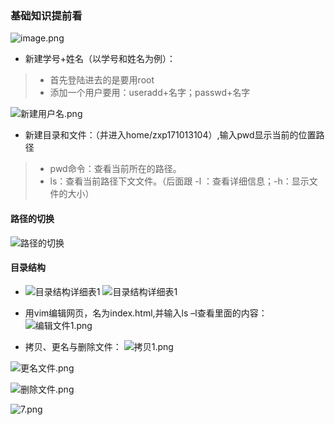 ### 基础知识提前看
![image.png](https://upload-images.jianshu.io/upload_images/7563229-ab3da8786b443994.png?imageMogr2/auto-orient/strip%7CimageView2/2/w/1240)

- 新建学号+姓名（以学号和姓名为例）：
> - 首先登陆进去的是要用root
> - 添加一个用户要用：useradd+名字；passwd+名字

![新建用户名.png](https://upload-images.jianshu.io/upload_images/7563229-769627a1fe6cf440.png?imageMogr2/auto-orient/strip%7CimageView2/2/w/1240)

- 新建目录和文件：（并进入home/zxp171013104）,输入pwd显示当前的位置路径
> - pwd命令：查看当前所在的路径。
> - ls：查看当前路径下文文件。（后面跟 -l ：查看详细信息；-h：显示文件的大小）
####  路径的切换
![路径的切换](https://upload-images.jianshu.io/upload_images/7563229-ff3a1891bdfea8c0.png?imageMogr2/auto-orient/strip%7CimageView2/2/w/1240)
#### 目录结构
- ![目录结构详细表1](https://upload-images.jianshu.io/upload_images/7563229-061d4b1bfeb07adf.png?imageMogr2/auto-orient/strip%7CimageView2/2/w/1240)
![目录结构详细表1](https://upload-images.jianshu.io/upload_images/7563229-ea9b2d3a08992558.png?imageMogr2/auto-orient/strip%7CimageView2/2/w/1240)


- 用vim编辑网页，名为index.html,并输入ls –l查看里面的内容：
![编辑文件1.png](https://upload-images.jianshu.io/upload_images/7563229-39f75df766f495da.png?imageMogr2/auto-orient/strip%7CimageView2/2/w/1240)
- 拷贝、更名与删除文件：
![拷贝1.png](https://upload-images.jianshu.io/upload_images/7563229-8975f011e7b28982.png?imageMogr2/auto-orient/strip%7CimageView2/2/w/1240)


![更名文件.png](https://upload-images.jianshu.io/upload_images/7563229-20b789044957a594.png?imageMogr2/auto-orient/strip%7CimageView2/2/w/1240)

![删除文件.png](https://upload-images.jianshu.io/upload_images/7563229-a2f322efc1103b53.png?imageMogr2/auto-orient/strip%7CimageView2/2/w/1240)


![7.png](https://upload-images.jianshu.io/upload_images/7563229-80c57821bda37b47.png?imageMogr2/auto-orient/strip%7CimageView2/2/w/1240)
